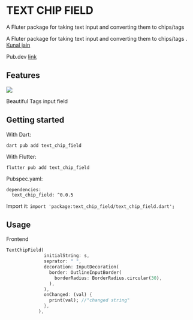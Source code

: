 # TEXT CHIP FIELD
A Fluter package for taking text input and converting them to chips/tags

<!--
This README describes the package. If you publish this package to pub.dev,
this README's contents appear on the landing page for your package.

For information about how to write a good package README, see the guide for
[writing package pages](https://dart.dev/guides/libraries/writing-package-pages).

For general information about developing packages, see the Dart guide for
[creating packages](https://dart.dev/guides/libraries/create-library-packages)
and the Flutter guide for
[developing packages and plugins](https://flutter.dev/developing-packages).
-->
A Fluter package for taking text input and converting them to chips/tags . [Kunal jain](https://www.linkedin.com/in/kunal-jain-32bbb418a)

Pub.dev [link](https://pub.dev/packages/text_chip_field)

## Features
![](https://github.com/kunaljainwin/TEXT-CHIP-FIELD/blob/7a18e3ad1dd201bb1163426e71451714b6c28e54/ss_13May_2022_1746.jpg)

Beautiful Tags input field

## Getting started

With Dart:

```
dart pub add text_chip_field
```

With Flutter:

```
flutter pub add text_chip_field
```

Pubspec.yaml:

```
dependencies:
  text_chip_field: ^0.0.5
```

Import it:
`import 'package:text_chip_field/text_chip_field.dart';`

## Usage

Frontend

```dart
TextChipField(
              initialString: s,
              seprator: " ",
              decoration: InputDecoration(
                border: OutlineInputBorder(
                  borderRadius: BorderRadius.circular(30),
                ),
              ),
              onChanged: (val) {
                print(val); //"changed string"
              },
            ),
```
